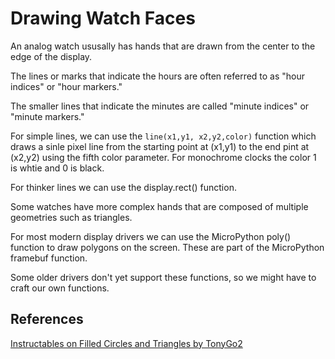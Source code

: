 # Drawing Watch Faces

An analog watch ususally has hands that
are drawn from the center to the edge
of the display.

The lines or marks that indicate the hours are often referred to as "hour indices" or "hour markers."

The smaller lines that indicate the minutes are called "minute indices" or "minute markers."

For simple lines, we can use the ```line(x1,y1, x2,y2,color)``` function which draws
a sinle pixel line from the starting point at (x1,y1) to the end pint at (x2,y2) using the fifth
color parameter.  For monochrome clocks the color 1 is whtie and 0 is black.

For thinker lines we can use the display.rect() function.

Some watches have more complex hands that are composed of 
multiple geometries such as triangles.

For most modern display drivers we can use the MicroPython poly() function to draw polygons on the screen.
These are part of the MicroPython framebuf function.

Some older drivers don't yet support these functions, so we might have to craft our own functions.

## References

[Instructables on Filled Circles and Triangles by TonyGo2](https://www.instructables.com/Drawing-Filled-Circles-and-Triangles-With-MicroPyt/)


